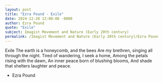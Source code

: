 ```yaml
---
layout: post
title: "Ezra Pound - Exile"
date: 2024-12-28 12:00:00 -0000
author: Ezra Pound
quote: "Exile"
subject: Imagist Movement and Nature (Early 20th century)
permalink: /Imagist Movement and Nature (Early 20th century)/Ezra Pound/Ezra Pound - Exile
---
```


Exile
The earth is a honeycomb, and the bees
Are my brethren, singing all through the night.
Tired of wandering, I seek a home,
Among the petals rising with the dawn, 
An inner peace born of blushing blooms, 
And shade that shelters laughter and peace.

- Ezra Pound
